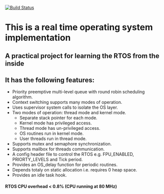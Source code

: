 
[![Build Status](https://travis-ci.com/diaa3007/myRTOS.svg?branch=master)](https://travis-ci.com/diaa3007/myRTOS/)

# This is a real time operating system implementation
## A practical project for learning the RTOS from the inside

## It has the following features:
- Priority preemptive multi-level queue with round robin scheduling algorithm.
- Context switching supports many modes of operation.
- Uses supervisor system calls to isolate the OS layer.
- Two modes of operation: thread mode and kernel mode.
	- Separate stack pointer for each mode.
	- Kernel mode has privileged access.
	- Thread mode has un-privileged access.
	- OS routines run in kernel mode.
	- User threads run in thread mode.
- Supports mutex and semaphore synchronization.
- Supports mailbox for threads communication.
- A config header file to control the RTOS e.g. FPU_ENABLED, PRIORTY_LEVELS and Tick period.
- Provides an OS_delay function for periodic routines.
- Depends totaly on static allocation i.e. requires 0 heap space.
- Provides an idle task hook.


#### RTOS CPU overhead < 0.8%	(CPU running at 80 MHz)